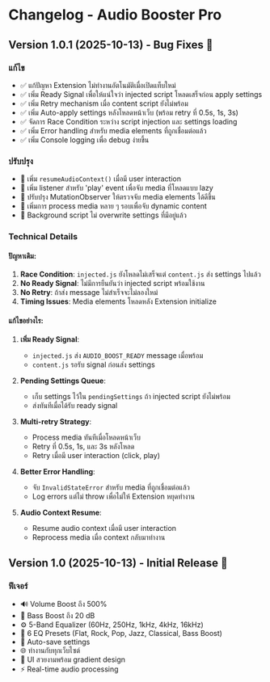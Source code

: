 # Changelog - Audio Booster Pro

## Version 1.0.1 (2025-10-13) - Bug Fixes 🐛

### แก้ไข
- ✅ แก้ปัญหา Extension ไม่ทำงานอัตโนมัติเมื่อเปิดแท็บใหม่
- ✅ เพิ่ม Ready Signal เพื่อให้แน่ใจว่า injected script โหลดเสร็จก่อน apply settings
- ✅ เพิ่ม Retry mechanism เมื่อ content script ยังไม่พร้อม
- ✅ เพิ่ม Auto-apply settings หลังโหลดหน้าเว็บ (พร้อม retry ที่ 0.5s, 1s, 3s)
- ✅ จัดการ Race Condition ระหว่าง script injection และ settings loading
- ✅ เพิ่ม Error handling สำหรับ media elements ที่ถูกเชื่อมต่อแล้ว
- ✅ เพิ่ม Console logging เพื่อ debug ง่ายขึ้น

### ปรับปรุง
- 🔧 เพิ่ม `resumeAudioContext()` เมื่อมี user interaction
- 🔧 เพิ่ม listener สำหรับ 'play' event เพื่อจับ media ที่โหลดแบบ lazy
- 🔧 ปรับปรุง MutationObserver ให้ตรวจจับ media elements ได้ดีขึ้น
- 🔧 เพิ่มการ process media หลาย ๆ รอบเพื่อจับ dynamic content
- 🔧 Background script ไม่ overwrite settings ที่มีอยู่แล้ว

### Technical Details

#### ปัญหาเดิม:
1. **Race Condition**: `injected.js` ยังโหลดไม่เสร็จแต่ `content.js` ส่ง settings ไปแล้ว
2. **No Ready Signal**: ไม่มีการยืนยันว่า injected script พร้อมใช้งาน
3. **No Retry**: ถ้าส่ง message ไม่สำเร็จจะไม่ลองใหม่
4. **Timing Issues**: Media elements โหลดหลัง Extension initialize

#### แก้ไขอย่างไร:
1. **เพิ่ม Ready Signal**: 
   - `injected.js` ส่ง `AUDIO_BOOST_READY` message เมื่อพร้อม
   - `content.js` รอรับ signal ก่อนส่ง settings

2. **Pending Settings Queue**:
   - เก็บ settings ไว้ใน `pendingSettings` ถ้า injected script ยังไม่พร้อม
   - ส่งทันทีเมื่อได้รับ ready signal

3. **Multi-retry Strategy**:
   - Process media ทันทีเมื่อโหลดหน้าเว็บ
   - Retry ที่ 0.5s, 1s, และ 3s หลังโหลด
   - Retry เมื่อมี user interaction (click, play)

4. **Better Error Handling**:
   - จับ `InvalidStateError` สำหรับ media ที่ถูกเชื่อมต่อแล้ว
   - Log errors แต่ไม่ throw เพื่อไม่ให้ Extension หยุดทำงาน

5. **Audio Context Resume**:
   - Resume audio context เมื่อมี user interaction
   - Reprocess media เมื่อ context กลับมาทำงาน

## Version 1.0 (2025-10-13) - Initial Release 🎉

### ฟีเจอร์
- 🔊 Volume Boost ถึง 500%
- 🎵 Bass Boost ถึง 20 dB
- ⚙️ 5-Band Equalizer (60Hz, 250Hz, 1kHz, 4kHz, 16kHz)
- 🎼 6 EQ Presets (Flat, Rock, Pop, Jazz, Classical, Bass Boost)
- 💾 Auto-save settings
- 🌐 ทำงานกับทุกเว็บไซต์
- 🎨 UI สวยงามพร้อม gradient design
- ⚡ Real-time audio processing

